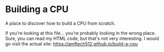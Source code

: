 # Building a CPU
A place to discover how to build a CPU from scratch.

If you're looking at this file... you're probably looking in the wrong place. Sure, you can read my HTML code, but that's not very interesting. I would go visit the actual site: https://amftech512.github.io/build-a-cpu
